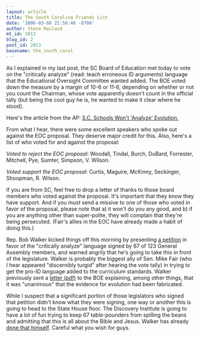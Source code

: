 ```yaml
---
layout: article
title: The South Carolina Friends List
date: '2006-03-08 21:56:46 -0700'
author: Steve Reuland
mt_id: 2013
blog_id: 2
post_id: 2013
basename: the_south_carol
---
```

As I explained in my last post, the SC Board of Education met today to vote on the "critically analyze" (read: teach erroneous ID arguments) language that the Educational Oversight Committee wanted added.  The BOE voted down the measure by a margin of 10-6 or 11-6, depending on whether or not you count the Chairman, whose vote apparently doesn't count in the official tally (but being the cool guy he is, he wanted to make it clear where he stood).

Here's the article from the AP:  [S.C. Schools Won't 'Analyze' Evolution.](http://abcnews.go.com/Technology/wireStory?id=1701180)

From what I hear, there were some excellent speakers who spoke out against the EOC proposal.  They deserve major credit for this.  Also, here's a list of who voted for and against the proposal:

_Voted to reject the EOC proposal_: Woodall, Tindal, Burch, DuBard, Forrester, Mitchell, Pye, Sumter, Simpson, V. Wilson.

_Voted support the EOC proposal_: Curtis, Maguire, McKinny, Seckinger, Shoopman, R. Wilson.

If you are from SC, feel free to drop a letter of thanks to those board members who voted against the proposal.  It's important that they know they have support.  And if you _must_ send a missive to one of those who voted in favor of the proposal, please note that a) it won't do you any good, and b) if you are anything other than super-polite, they will complain that they're being persecuted.  (Fair's allies in the EOC have already made a habit of doing this.)

Rep. Bob Walker kicked things off this morning by presenting [a petition](http://www.thestate.com/mld/thestate/14043923.htm) in favor of the "critically analyze" language signed by 67 of 123 General Assembly members, and warned angrily that he's going to take this in front of the legislature.  Walker is probably the biggest ally of Sen. Mike Fair (who I hear appeared "discernibly turgid" after hearing the vote tally) in trying to get the pro-ID language added to the curriculum standards.  Walker previously sent a [letter (pdf)](http://www.thestateonline.com/news/pdfs/060308-walker-letter.pdf) to the BOE explaining, among other things, that it was "unanimous" that the evidence for evolution had been fabricated.  

While I suspect that a significant portion of those legislators who signed that petition didn't know what they were signing, one way or another this is going to head to the State House floor.  The Discovery Institute is going to have a lot of fun trying to keep 67 table-pounders from spilling the beans and admitting that this is all about the Bible and Jesus.  Walker has already [done that himself](http://www.charleston.net/stories/?newsID=66956&amp;section=localnews).  Careful what you wish for guys.
